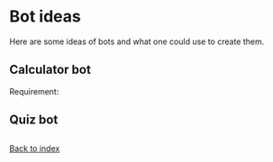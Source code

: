 # Bot ideas

Here are some ideas of bots and what one could use to create them.

## Calculator bot

Requirement: 

## Quiz bot


## 

[Back to index](./index.md)
